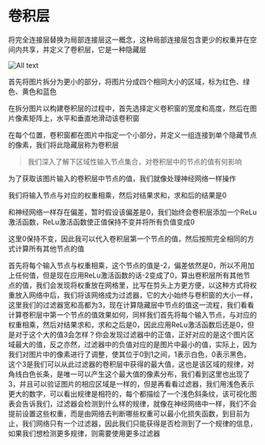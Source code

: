 # 卷积层

将完全连接层替换为局部连接层这一概念，这种局部连接层包含更少的权重并在空间内共享，并定义了卷积层，它是一种隐藏层

![All text](http://ww1.sinaimg.cn/large/dc05ba18gy1fofye6ms03j21lg0vqb1t.jpg)

首先将图片拆分为更小的部分，将图片分成四个相同大小的区域，标为红色、绿色、黄色和蓝色

在拆分图片以构建卷积层的过程中，首先选择定义卷积窗的宽度和高度，然后在图片像素矩阵上，水平和垂直地滑动该卷积窗

在每个位置，卷积窗都在图片中指定一个小部分，并定义一组连接到单个隐藏节点的像素，我们将此隐藏层称为卷积层

>我们深入了解下区域性输入节点集合，对卷积层中的节点的值有何影响

为了获取该图片输入的卷积层中节点的值，我们就像处理神经网络一样操作

我们将输入节点与对应的权重相乘，然后对结果求和，求和后的结果是0

和神经网络一样存在偏差，暂时假设该偏差是0，我们始终会卷积层添加一个ReLu激活函数，ReLu激活函数使正值保持不变并将所有负值变成0

这里0保持不变，因此我可以代入卷积层第一个节点的值，然后按照完全相同的方式计算所有其他节点的值

首先将每个输入节点与权重相乘，这个节点的值是-2，偏差依然是0，所以不用加上任何值，但是现在应用ReLu激活函数的话-2变成了0，算出卷积层所有其他节点的值，我们会发现将权重放在网格里，比写在剪头上方更方便，以这种方式将权重放入网络中后，我们将该网络成为过滤器，它的大小始终与卷积窗的大小一样，这里我们的过滤器宽和高都为3，现在计算隐藏层中节点的值这一流程，我们看看计算卷积层中第一个节点的值效果如何，同样我们首先将每个输入节点，与对应的权重相乘，然后对结果求和，求和之后是0，因此应用ReLu激活函数后还是0，但是对于这个大的值3会怎样？你会发现过滤器中的正值，正好对应的是这个图片区域最大的值，反之亦然，过滤器中的负值对应的是图片中最小的值，实际上，因为我们对图片中的像素进行了调整，使其位于0到1之间，1表示白色，0表示黑色，这个3是我们可以从此过滤器的卷积层中获得的最大值，这也是该区域的规律，对角线白色长条，是唯一可以产生这个最大值的像素分布，我们看到这里也出现了3，并且可以验证图片的相应区域是一样的，但是再看看过滤器，我们用浅色表示更大的数字，可以看出规律是相符的，每个都描绘了一个浅色斜条纹，该可视化图表会告诉我们，过滤器会检测到什么样的规律，就像在神经网络中一样，我们不会提前设置这些权重，而是由网络去判断哪些权重可以最小化损失函数，到目前为止，我们网络只有一个过滤器，因此我们只能获得是否检测到了一个规律的信息，如果我们想检测更多规律，则需要使用更多过滤器
